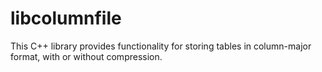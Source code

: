 libcolumnfile
=============

This C++ library provides functionality for storing tables in column-major
format, with or without compression.
